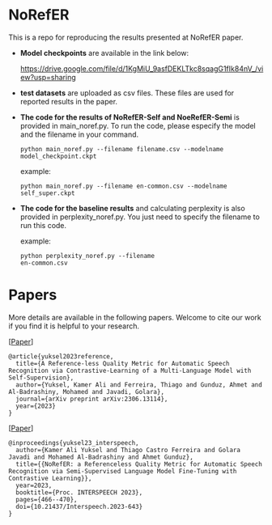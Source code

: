 # NoRefER
This is a repo for reproducing the results presented at NoRefER paper.

- **Model checkpoints** are available in the link below:

  https://drive.google.com/file/d/1KgMiU_9asfDEKLTkc8sqagG1fIk84nV_/view?usp=sharing

- **test datasets** are uploaded as csv files. These files are used for reported results in the paper.

- **The code for the results of NoRefER-Self and NoeRefER-Semi** is provided in main_noref.py. To run the code, please especify the model and the filename in your command.

  <code>python main_noref.py --filename filename.csv --modelname model_checkpoint.ckpt</code>

  example:

  <code>python main_noref.py --filename en-common.csv --modelname self_super.ckpt</code>

- **The code for the baseline results** and calculating perplexity is also provided in perplexity_noref.py. You just need to specify the filename to run this code. 

  example:

  <code>python perplexity_noref.py --filename en-common.csv</code>

# Papers
More details are available in the following papers. Welcome to cite our work if you find it is helpful to your research.

[[Paper](https://arxiv.org/abs/2306.13114)] 
```
@article{yuksel2023reference,
  title={A Reference-less Quality Metric for Automatic Speech Recognition via Contrastive-Learning of a Multi-Language Model with Self-Supervision},
  author={Yuksel, Kamer Ali and Ferreira, Thiago and Gunduz, Ahmet and Al-Badrashiny, Mohamed and Javadi, Golara},
  journal={arXiv preprint arXiv:2306.13114},
  year={2023}
}
```
[[Paper](https://www.isca-speech.org/archive/pdfs/interspeech_2023/yuksel23_interspeech.pdf)]
```
@inproceedings{yuksel23_interspeech,
  author={Kamer Ali Yuksel and Thiago Castro Ferreira and Golara Javadi and Mohamed Al-Badrashiny and Ahmet Gunduz},
  title={{NoRefER: a Referenceless Quality Metric for Automatic Speech Recognition via Semi-Supervised Language Model Fine-Tuning with Contrastive Learning}},
  year=2023,
  booktitle={Proc. INTERSPEECH 2023},
  pages={466--470},
  doi={10.21437/Interspeech.2023-643}
}
```

